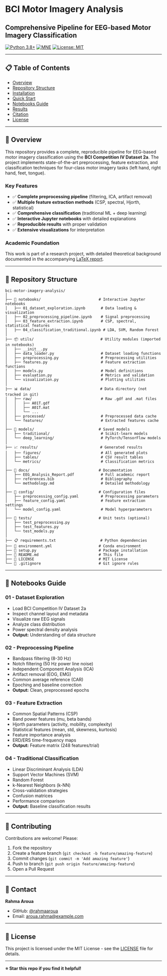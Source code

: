 # BCI Motor Imagery Analysis
## Comprehensive Pipeline for EEG-based Motor Imagery Classification

[![Python 3.8+](https://img.shields.io/badge/python-3.8+-blue.svg)](https://www.python.org/downloads/)
[![MNE](https://img.shields.io/badge/MNE-1.0+-orange.svg)](https://mne.tools/)
[![License: MIT](https://img.shields.io/badge/License-MIT-yellow.svg)](https://opensource.org/licenses/MIT)

---

## 📋 Table of Contents
- [Overview](#overview)
- [Repository Structure](#repository-structure)
- [Installation](#installation)
- [Quick Start](#quick-start)
- [Notebooks Guide](#notebooks-guide)
- [Results](#results)
- [Citation](#citation)
- [License](#license)

---

## 🧠 Overview

This repository provides a complete, reproducible pipeline for EEG-based motor imagery classification using the **BCI Competition IV Dataset 2a**. The project implements state-of-the-art preprocessing, feature extraction, and classification techniques for four-class motor imagery tasks (left hand, right hand, feet, tongue).

### Key Features
- ✅ **Complete preprocessing pipeline** (filtering, ICA, artifact removal)
- ✅ **Multiple feature extraction methods** (CSP, spectral, Hjorth, statistical)
- ✅ **Comprehensive classification** (traditional ML + deep learning)
- ✅ **Interactive Jupyter notebooks** with detailed explanations
- ✅ **Reproducible results** with proper validation
- ✅ **Extensive visualizations** for interpretation

### Academic Foundation
This work is part of a research project, with detailed theoretical background documented in the accompanying [LaTeX report](docs/EEG_Analysis_Report.pdf).

---

## 📁 Repository Structure

```
bci-motor-imagery-analysis/
│
├── 📓 notebooks/                          # Interactive Jupyter notebooks
│   ├── 01_dataset_exploration.ipynb       # Data loading & visualization
│   ├── 02_preprocessing_pipeline.ipynb    # Signal preprocessing
│   ├── 03_feature_extraction.ipynb        # CSP, spectral, statistical features
│   ├── 04_classification_traditional.ipynb # LDA, SVM, Random Forest
│
├── 📦 utils/                              # Utility modules (imported in notebooks)
│   ├── __init__.py
│   ├── data_loader.py                     # Dataset loading functions
│   ├── preprocessing.py                   # Preprocessing utilities
│   ├── features.py                        # Feature extraction functions
│   ├── models.py                          # Model definitions
│   ├── evaluation.py                      # Metrics and validation
│   └── visualization.py                   # Plotting utilities
│
├── 📊 data/                               # Data directory (not tracked in git)
│   ├── raw/                               # Raw .gdf and .mat files
│   │   ├── A01T.gdf
│   │   ├── A01T.mat
│   │   └── ...
│   ├── processed/                         # Preprocessed data cache
│   └── features/                          # Extracted features cache
│
├── 🎯 models/                             # Saved models
│   ├── traditional/                       # Scikit-learn models
│   └── deep_learning/                     # PyTorch/TensorFlow models
│
├── 📈 results/                            # Generated results
│   ├── figures/                           # All generated plots
│   ├── tables/                            # CSV result tables
│   └── metrics/                           # Classification metrics
│
├── 📄 docs/                               # Documentation
│   ├── EEG_Analysis_Report.pdf            # Full academic report
│   ├── references.bib                     # Bibliography
│   └── methodology.md                     # Detailed methodology
│
├── 🔧 config/                             # Configuration files
│   ├── preprocessing_config.yaml          # Preprocessing parameters
│   ├── feature_config.yaml                # Feature extraction settings
│   └── model_config.yaml                  # Model hyperparameters
│
├── 🧪 tests/                              # Unit tests (optional)
│   ├── test_preprocessing.py
│   ├── test_features.py
│   └── test_models.py
│
├── 📋 requirements.txt                    # Python dependencies
├── 🐍 environment.yml                     # Conda environment
├── 🚀 setup.py                            # Package installation
├── 📖 README.md                           # This file
├── 📜 LICENSE                             # MIT License
└── 🙈 .gitignore                          # Git ignore rules
```
---

## 📓 Notebooks Guide

### 01 - Dataset Exploration
- Load BCI Competition IV Dataset 2a
- Inspect channel layout and metadata
- Visualize raw EEG signals
- Analyze class distribution
- Power spectral density analysis
- **Output:** Understanding of data structure

### 02 - Preprocessing Pipeline
- Bandpass filtering (8-30 Hz)
- Notch filtering (50 Hz power line noise)
- Independent Component Analysis (ICA)
- Artifact removal (EOG, EMG)
- Common average reference (CAR)
- Epoching and baseline correction
- **Output:** Clean, preprocessed epochs

### 03 - Feature Extraction
- Common Spatial Patterns (CSP)
- Band power features (mu, beta bands)
- Hjorth parameters (activity, mobility, complexity)
- Statistical features (mean, std, skewness, kurtosis)
- Feature importance analysis
- ERD/ERS time-frequency maps
- **Output:** Feature matrix (248 features/trial)

### 04 - Traditional Classification
- Linear Discriminant Analysis (LDA)
- Support Vector Machines (SVM)
- Random Forest
- k-Nearest Neighbors (k-NN)
- Cross-validation strategies
- Confusion matrices
- Performance comparison
- **Output:** Baseline classification results

---
## 🤝 Contributing

Contributions are welcome! Please:
1. Fork the repository
2. Create a feature branch (`git checkout -b feature/amazing-feature`)
3. Commit changes (`git commit -m 'Add amazing feature'`)
4. Push to branch (`git push origin feature/amazing-feature`)
5. Open a Pull Request

---

## 📧 Contact

**Rahma Aroua**
- GitHub: [@rahmaaroua](https://github.com/rahmaaroua)
- Email: aroua.rahma@example.com

---

## 📜 License

This project is licensed under the MIT License - see the [LICENSE](LICENSE) file for details.


---

**⭐ Star this repo if you find it helpful!**
